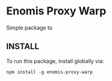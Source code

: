Enomis Proxy Warp
=================

Simple package to 




INSTALL
-------

To run this package, install globally via:

```
npm install -g enomis-proxy-warp
```